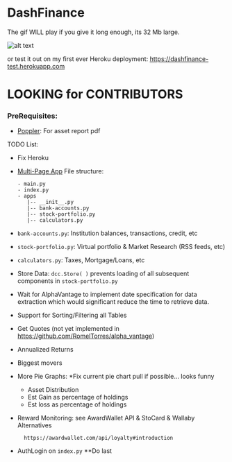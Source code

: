 # DashFinance
The gif WILL play if you give it long enough, its 32 Mb large.


![alt text](https://github.com/SterlingButters/DashFinance/blob/master/Example.gif)

or test it out on my first ever Heroku deployment:
https://dashfinance-test.herokuapp.com

# LOOKING for CONTRIBUTORS

### PreRequisites:
- [Poppler](http://macappstore.org/poppler/): For asset report pdf 

TODO List:
- Fix Heroku
- [Multi-Page App](https://dash.plot.ly/urls)
    File structure:
    ```
    - main.py
    - index.py
    - apps
       |-- __init__.py
       |-- bank-accounts.py
       |-- stock-portfolio.py
       |-- calculators.py
    ```
- `bank-accounts.py`: Institution balances, transactions, credit, etc
- `stock-portfolio.py`: Virtual portfolio & Market Research (RSS feeds, etc)
- `calculators.py`: Taxes, Mortgage/Loans, etc

- Store Data: `dcc.Store( )` prevents loading of all subsequent components in `stock-portfolio.py`

-   Wait for AlphaVantage to implement date specification for 
    data extraction which would significant reduce the time to retrieve data.
    
- Support for Sorting/Filtering all Tables

- Get Quotes (not yet implemented in https://github.com/RomelTorres/alpha_vantage) 
- Annualized Returns
- Biggest movers
- More Pie Graphs: *Fix current pie chart pull if possible... looks funny
    - Asset Distribution 
    - Est Gain as percentage of holdings
    - Est loss as percentage of holdings
- Reward Monitoring: see AwardWallet API & StoCard & Wallaby Alternatives
        
        https://awardwallet.com/api/loyalty#introduction 

- AuthLogin on `index.py`
    **Do last
